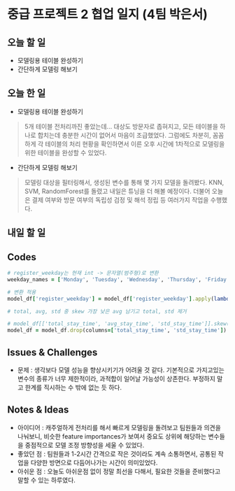 # 중급 프로젝트 2 협업 일지 (4팀 박은서)

## 오늘 할 일
* 모델링용 테이블 완성하기
* 간단하게 모델링 해보기
## 오늘 한 일
* 모델링용 테이블 완성하기
> 5개 테이블 전처리까진 좋았는데... 대상도 방문자로 좁혀지고, 모든 테이블을 하나로 합치는데 충분한 시간이 없어서 마음이 조급했었다. 그럼에도 차분히, 꼼꼼하게 각 테이블의 처리 현황을 확인하면서 이른 오후 시간에 1차적으로 모델링을 위한 테이블을 완성할 수 있었다.
* 간단하게 모델링 해보기
> 모델링 대상을 필터링해서, 생성된 변수를 통해 몇 가지 모델을 돌려봤다. KNN, SVM, RandomForest를 돌렸고 내일은 튜닝을 더 해볼 예정이다. 더불어 오늘은 결제 여부와 방문 여부의 독립성 검정 및 해석 정립 등 여러가지 작업을 수행했다.
## 내일 할 일

## Codes
```ruby
# register_weekday는 현재 int -> 문자열(범주형)로 변환
weekday_names = ['Monday', 'Tuesday', 'Wednesday', 'Thursday', 'Friday', 'Saturday', 'Sunday']

# 변환 적용
model_df['register_weekday'] = model_df['register_weekday'].apply(lambda x: weekday_names[x])

# total, avg, std 중 skew 가장 낮은 avg 남기고 total, std 제거

# model_df[['total_stay_time', 'avg_stay_time', 'std_stay_time']].skew()
model_df = model_df.drop(columns=['total_stay_time', 'std_stay_time'])
```
## Issues & Challenges
* 문제 : 생각보다 모델 성능을 향상시키기가 어려울 것 같다. 기본적으로 가지고있는 변수의 종류가 너무 제한적이라, 과적합이 일어날 가능성이 상존한다. 부정하지 말고 한계를 직시하는 수 밖에 없는 듯 하다.
## Notes & Ideas
* 아이디어 : 캐주얼하게 전처리를 해서 빠르게 모델링을 돌려보고 팀원들과 의견을 나눠보니, 비슷한 feature importances가 보여서 중요도 상위에 해당하는 변수들을 중점적으로 모델 조정 방향성을 세울 수 있었다.
* 좋았던 점 : 팀원들과 1-2시간 간격으로 작은 것이라도 계속 소통하면서, 공통된 작업을 다양한 방면으로 다듬어나가는 시간이 의미있었다.
* 아쉬운 점 : 오늘도 아쉬운점 없이 정말 최선을 다해서, 필요한 것들을 준비했다고 말할 수 있는 하루였다.
